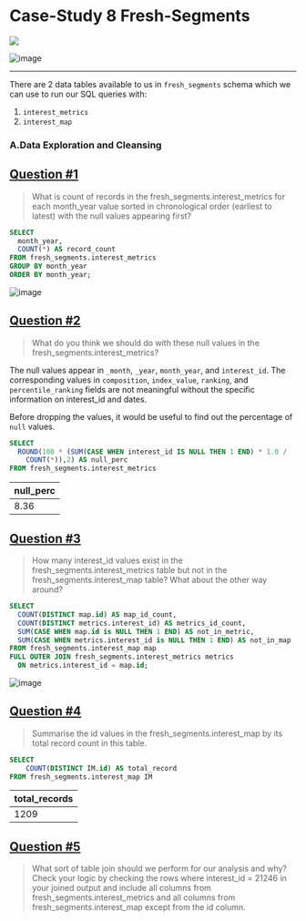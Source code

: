 # Case-Study 8 Fresh-Segments

<img src='https://img.shields.io/badge/Microsoft%20SQL%20Server-CC2927?style=for-the-badge&logo=microsoft%20sql%20server&logoColor=white)'/>

![image](https://github.com/Shailesh-python/Case-Study-8-Fresh-Segments/blob/main/Case%20Study%208.png)

---

There are 2 data tables available to us in `fresh_segments` schema which we can use to run our SQL queries with:

1. `interest_metrics`
2. `interest_map`

### A.Data Exploration and Cleansing

## [Question #1](#case-study-questions)
> What is count of records in the fresh_segments.interest_metrics for each month_year value sorted in chronological order (earliest to latest) with the null values appearing first?

```sql
SELECT
  month_year,
  COUNT(*) AS record_count
FROM fresh_segments.interest_metrics
GROUP BY month_year
ORDER BY month_year;
```
![image](https://user-images.githubusercontent.com/81180156/192119545-0e992447-5fdd-4010-970a-1c038b4a9873.png)

## [Question #2](#case-study-questions)
> What do you think we should do with these null values in the fresh_segments.interest_metrics?

The null values appear in `_month`, `_year`, `month_year`, and `interest_id`. The corresponding values in `composition`, `index_value`, `ranking`, and `percentile_ranking` fields are not meaningful without the specific information on interest_id and dates.

Before dropping the values, it would be useful to find out the percentage of `null` values.

```SQL
SELECT 
  ROUND(100 * (SUM(CASE WHEN interest_id IS NULL THEN 1 END) * 1.0 /
    COUNT(*)),2) AS null_perc
FROM fresh_segments.interest_metrics
```
| null_perc      |
|----------------|
|   8.36         |

## [Question #3](#case-study-questions)
> How many interest_id values exist in the fresh_segments.interest_metrics table but not in the fresh_segments.interest_map table? What about the other way around?
```SQL
SELECT 
  COUNT(DISTINCT map.id) AS map_id_count,
  COUNT(DISTINCT metrics.interest_id) AS metrics_id_count,
  SUM(CASE WHEN map.id is NULL THEN 1 END) AS not_in_metric,
  SUM(CASE WHEN metrics.interest_id is NULL THEN 1 END) AS not_in_map
FROM fresh_segments.interest_map map
FULL OUTER JOIN fresh_segments.interest_metrics metrics
  ON metrics.interest_id = map.id;
```
![image](https://user-images.githubusercontent.com/81180156/192119709-19f6dd9b-19e6-4d9c-9fb7-8751e632631c.png)

## [Question #4](#case-study-questions)
> Summarise the id values in the fresh_segments.interest_map by its total record count in this table.
 
```sql
SELECT 
	COUNT(DISTINCT IM.id) AS total_record
FROM fresh_segments.interest_map IM
```

| total_records  |
|----------------|
|   1209         |

## [Question #5](#case-study-questions)
> What sort of table join should we perform for our analysis and why? Check your logic by checking the rows where interest_id = 21246 in your joined output and include all columns from fresh_segments.interest_metrics and all columns from fresh_segments.interest_map except from the id column.

```sql
```
